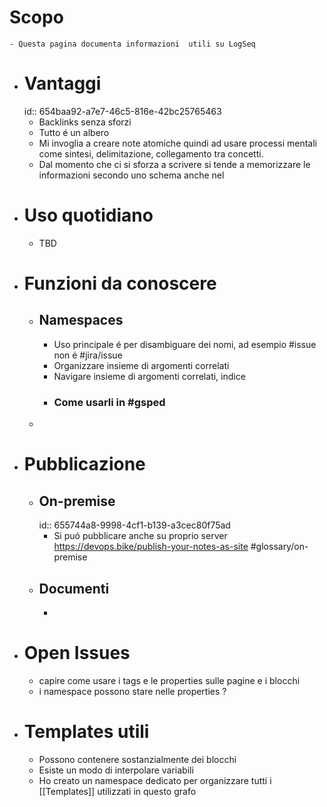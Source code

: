 # Scopo
	- Questa pagina documenta informazioni  utili su LogSeq
- # Vantaggi
  id:: 654baa92-a7e7-46c5-816e-42bc25765463
	- Backlinks senza sforzi
	- Tutto é un albero
	- Mi invoglia a creare note atomiche quindi ad usare processi mentali come sintesi, delimitazione, collegamento tra concetti.
	- Dal momento che ci si sforza a scrivere si tende a memorizzare le informazioni secondo uno schema anche nel
- # Uso quotidiano
	- TBD
- # Funzioni da conoscere
	- ## Namespaces
		- Uso principale é per disambiguare dei nomi, ad esempio #issue non é #jira/issue
		- Organizzare insieme di argomenti correlati
		- Navigare insieme di argomenti correlati, indice
		- ### Come usarli in #gsped
	-
- # Pubblicazione
	- ## On-premise
	  id:: 655744a8-9998-4cf1-b139-a3cec80f75ad
		- Si puó pubblicare anche su proprio server https://devops.bike/publish-your-notes-as-site #glossary/on-premise
	- ## Documenti
		-
- # Open Issues
	- capire come usare i tags e le properties sulle pagine e i blocchi
	- i namespace possono stare nelle properties ?
- # Templates utili
	- Possono contenere sostanzialmente dei blocchi
	- Esiste un modo di interpolare variabili
	- Ho creato un namespace dedicato per organizzare tutti i [[Templates]] utilizzati in questo grafo